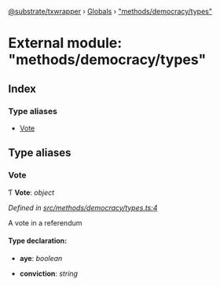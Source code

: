 [@substrate/txwrapper](../README.md) › [Globals](../globals.md) › ["methods/democracy/types"](_methods_democracy_types_.md)

# External module: "methods/democracy/types"

## Index

### Type aliases

* [Vote](_methods_democracy_types_.md#vote)

## Type aliases

###  Vote

Ƭ **Vote**: *object*

*Defined in [src/methods/democracy/types.ts:4](https://github.com/paritytech/txwrapper/blob/beed255/src/methods/democracy/types.ts#L4)*

A vote in a referendum

#### Type declaration:

* **aye**: *boolean*

* **conviction**: *string*
